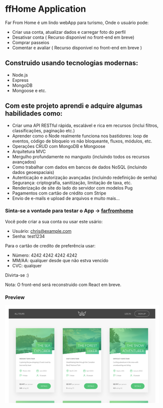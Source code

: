 # ffHome Application

Far From Home é um lindo webApp para turismo, Onde o usuário pode:
- Criar usa conta, atualizar dados e carregar foto do perfil 
- Desativar conta ( Recurso disponivel no front-end em breve)
- Comprar passeios
- Comentar e avaliar ( Recurso disponivel no front-end em breve )

## Construido usando tecnologias modernas: 
- Node.js 
- Express 
- MongoDB 
- Mongoose e etc.

## Com este projeto aprendi e adquire algumas habilidades como:

- Criar uma API RESTful rápida, escalável e rica em recursos (inclui filtros, classificações, paginação etc.)
- Aprender como o Node realmente funciona nos bastidores: loop de eventos, código de bloqueio vs não bloqueante, fluxos, módulos, etc.
- Operações CRUD com MongoDB e Mongoose
- Arquitetura MVC
- Mergulho profundamente no mangusto (incluindo todos os recursos avançados)
- Como trabalhar com dados em bancos de dados NoSQL (incluindo dados geoespaciais)
- Autenticação e autorização avançadas (incluindo redefinição de senha)
Segurança: criptografia, sanitização, limitação de taxa, etc.
- Renderização de site do lado do servidor com modelos Pug
- Pagamentos com cartão de crédito com Stripe
- Envio de e-mails e upload de arquivos e muito mais...

### Sinta-se a vontade para testar o App -> [farfromhome](https://farfromhome.herokuapp.com/)
Você pode criar a sua conta ou usar este usário:
- Usuário: chris@example.com
- Senha: test1234

Para o cartão de credito de preferência usar: 
- Número: 4242 4242 4242 4242
- MM/AA: qualquer desde que não estva vencido
- CVC: qualquer 

Divirta-se :)

Nota: O front-end será reconstruido com React em breve.

### Preview
<!-- ![Captura-do-app.png](public/img/Captura-do-app.png) -->
<a href="https://farfromhome.herokuapp.com/"><img src="public/img/Captura-do-app.png" class="media-object  img-responsive img-thumbnail" width="550px"></a>


